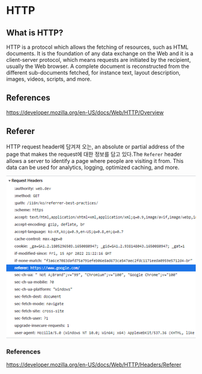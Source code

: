 # HTTP

## What is HTTP?

HTTP is a protocol which allows the fetching of resources, such as HTML documents. It is the foundation of any data exchange on the Web and it is a client-server protocol, which means requests are initiated by the recipient, usually the Web browser. A complete document is reconstructed from the different sub-documents fetched, for instance text, layout description, images, videos, scripts, and more.

## References

https://developer.mozilla.org/en-US/docs/Web/HTTP/Overview



## Referer

HTTP request header에 담겨져 오는, an absolute or partial address of the page that makes the request에 대한 정보를 담고 있다.The `Referer` header allows a server to identify a page where people are visiting it from. This data can be used for analytics, logging, optimized caching, and more.

![image-20220416125030112](README.assets/image-20220416125030112.png)

### References

https://developer.mozilla.org/en-US/docs/Web/HTTP/Headers/Referer


